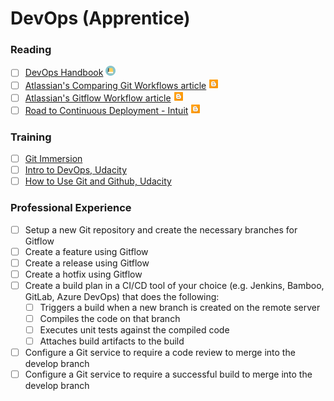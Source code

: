 # DevOps (Apprentice)

### Reading
- [ ] [DevOps Handbook](https://www.amazon.com/DevOps-Handbook-World-Class-Reliability-Organizations/dp/1942788002) <img src="../images/book.png" width="16" height="16"/>
- [ ] [Atlassian's Comparing Git Workflows article](https://www.atlassian.com/git/tutorials/comparing-workflows) <img src="../images/blog.png" width="16" height="16"/>
- [ ] [Atlassian's Gitflow Workflow article](https://www.atlassian.com/git/tutorials/comparing-workflows/gitflow-workflow) <img src="../images/blog.png" width="16" height="16"/>
- [ ] [Road to Continuous Deployment - Intuit](https://quickbooks-engineering.intuit.com/road-to-continuous-deployment-65bd03b985fc) <img src="../images/blog.png" width="16" height="16"/>

### Training
- [ ] [Git Immersion](http://gitimmersion.com/lab_01.html)
- [ ] [Intro to DevOps, Udacity](https://www.udacity.com/course/intro-to-devops--ud611)
- [ ] [How to Use Git and Github, Udacity](https://www.udacity.com/course/how-to-use-git-and-github--ud775)

### Professional Experience
- [ ] Setup a new Git repository and create the necessary branches for Gitflow
- [ ] Create a feature using Gitflow
- [ ] Create a release using Gitflow
- [ ] Create a hotfix using Gitflow
- [ ] Create a build plan in a CI/CD tool of your choice (e.g. Jenkins, Bamboo, GitLab, Azure DevOps) that does the following:
  - [ ] Triggers a build when a new branch is created on the remote server
  - [ ] Compiles the code on that branch
  - [ ] Executes unit tests against the compiled code
  - [ ] Attaches build artifacts to the build 
- [ ] Configure a Git service to require a code review to merge into the develop branch
- [ ] Configure a Git service to require a successful build to merge into the develop branch
